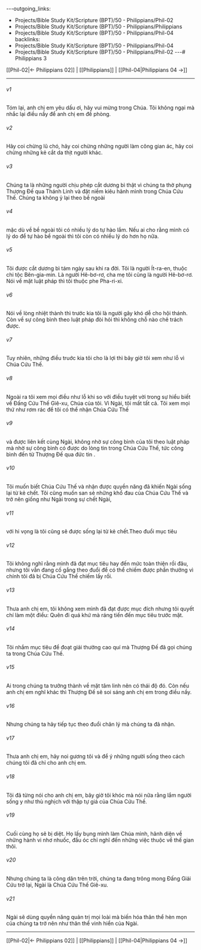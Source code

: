 ---outgoing_links:
  - Projects/Bible Study Kit/Scripture (BPT)/50 - Philippians/Phil-02
  - Projects/Bible Study Kit/Scripture (BPT)/50 - Philippians/Philippians
  - Projects/Bible Study Kit/Scripture (BPT)/50 - Philippians/Phil-04
backlinks:
  - Projects/Bible Study Kit/Scripture (BPT)/50 - Philippians/Phil-04
  - Projects/Bible Study Kit/Scripture (BPT)/50 - Philippians/Phil-02
---# Philippians 3

[[Phil-02|← Philippians 02]] | [[Philippians]] | [[Phil-04|Philippians 04 →]]
***



###### v1 
Tóm lại, anh chị em yêu dấu ơi, hãy vui mừng trong Chúa. Tôi không ngại mà nhắc lại điều nầy để anh chị em đề phòng. 

###### v2 
Hãy coi chừng lũ chó, hãy coi chừng những người làm công gian ác, hãy coi chừng những kẻ cắt da thịt người khác. 

###### v3 
Chúng ta là những người chịu phép cắt dương bì thật vì chúng ta thờ phụng Thượng Đế qua Thánh Linh và đặt niềm kiêu hãnh mình trong Chúa Cứu Thế. Chúng ta không ỷ lại theo bề ngoài 

###### v4 
mặc dù về bề ngoài tôi có nhiều lý do tự hào lắm. Nếu ai cho rằng mình có lý do để tự hào bề ngoài thì tôi còn có nhiều lý do hơn họ nữa. 

###### v5 
Tôi được cắt dương bì tám ngày sau khi ra đời. Tôi là người Ít-ra-en, thuộc chi tộc Bên-gia-min. Là người Hê-bơ-rơ, cha mẹ tôi cũng là người Hê-bơ-rơ. Nói về mặt luật pháp thì tôi thuộc phe Pha-ri-xi. 

###### v6 
Nói về lòng nhiệt thành thì trước kia tôi là người gây khó dễ cho hội thánh. Còn về sự công bình theo luật pháp đòi hỏi thì không chỗ nào chê trách được. 

###### v7 
Tuy nhiên, những điều truớc kia tôi cho là lợi thì bây giờ tôi xem như lỗ vì Chúa Cứu Thế. 

###### v8 
Ngoài ra tôi xem mọi điều như lỗ khi so với điều tuyệt vời trong sự hiểu biết về Đấng Cứu Thế Giê-xu, Chúa của tôi. Vì Ngài, tôi mất tất cả. Tôi xem mọi thứ như rơm rác để tôi có thể nhận Chúa Cứu Thế 

###### v9 
và được liên kết cùng Ngài, không nhờ sự công bình của tôi theo luật pháp mà nhờ sự công bình có được do lòng tin trong Chúa Cứu Thế, tức công bình đến từ Thượng Đế qua đức tin . 

###### v10 
Tôi muốn biết Chúa Cứu Thế và nhận được quyền năng đã khiến Ngài sống lại từ kẻ chết. Tôi cũng muốn san sẻ những khổ đau của Chúa Cứu Thế và trở nên giống như Ngài trong sự chết Ngài, 

###### v11 
với hi vọng là tôi cũng sẽ được sống lại từ kẻ chết.Theo đuổi mục tiêu 

###### v12 
Tôi không nghĩ rằng mình đã đạt mục tiêu hay đến mức toàn thiện rồi đâu, nhưng tôi vẫn đang cố gắng theo đuổi để có thể chiếm được phần thưởng vì chính tôi đã bị Chúa Cứu Thế chiếm lấy rồi. 

###### v13 
Thưa anh chị em, tôi không xem mình đã đạt được mục đích nhưng tôi quyết chí làm một điều: Quên đi quá khứ mà ráng tiến đến mục tiêu trước mặt. 

###### v14 
Tôi nhắm mục tiêu để đoạt giải thưởng cao quí mà Thượng Đế đã gọi chúng ta trong Chúa Cứu Thế. 

###### v15 
Ai trong chúng ta trưởng thành về mặt tâm linh nên có thái độ đó. Còn nếu anh chị em nghĩ khác thì Thượng Đế sẽ soi sáng anh chị em trong điều nầy. 

###### v16 
Nhưng chúng ta hãy tiếp tục theo đuổi chân lý mà chúng ta đã nhận. 

###### v17 
Thưa anh chị em, hãy noi gương tôi và để ý những người sống theo cách chúng tôi đã chỉ cho anh chị em. 

###### v18 
Tôi đã từng nói cho anh chị em, bây giờ tôi khóc mà nói nữa rằng lắm người sống y như thù nghịch với thập tự giá của Chúa Cứu Thế. 

###### v19 
Cuối cùng họ sẽ bị diệt. Họ lấy bụng mình làm Chúa mình, hãnh diện về những hành vi nhơ nhuốc, đầu óc chỉ nghĩ đến những việc thuộc về thế gian thôi. 

###### v20 
Nhưng chúng ta là công dân trên trời, chúng ta đang trông mong Đấng Giải Cứu trở lại, Ngài là Chúa Cứu Thế Giê-xu. 

###### v21 
Ngài sẽ dùng quyền năng quản trị mọi loài mà biến hóa thân thể hèn mọn của chúng ta trở nên như thân thể vinh hiển của Ngài.

***
[[Phil-02|← Philippians 02]] | [[Philippians]] | [[Phil-04|Philippians 04 →]]
